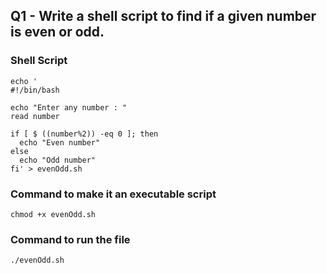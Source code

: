 ## Q1 - Write a shell script to find if a given number is even or odd.

### Shell Script
```
echo '
#!/bin/bash

echo "Enter any number : "
read number

if [ $ ((number%2)) -eq 0 ]; then
  echo "Even number"
else
  echo "Odd number"
fi' > evenOdd.sh
```

### Command to make it an executable script
```
chmod +x evenOdd.sh
```

### Command to run the file
```
./evenOdd.sh
```



